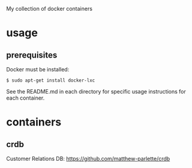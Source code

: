 My collection of docker containers

usage
=====
prerequisites
-------------
Docker must be installed:

`$ sudo apt-get install docker-lxc`

See the README.md in each directory for specific usage instructions for each container.

containers
==========
crdb
----
Customer Relations DB: https://github.com/matthew-parlette/crdb
